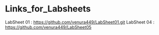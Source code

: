 # Links_for_Labsheets
LabSheet 01 : https://github.com/venura449/LabSheet01.git
LabSheet 04 : https://github.com/venura449/LabSheet05
